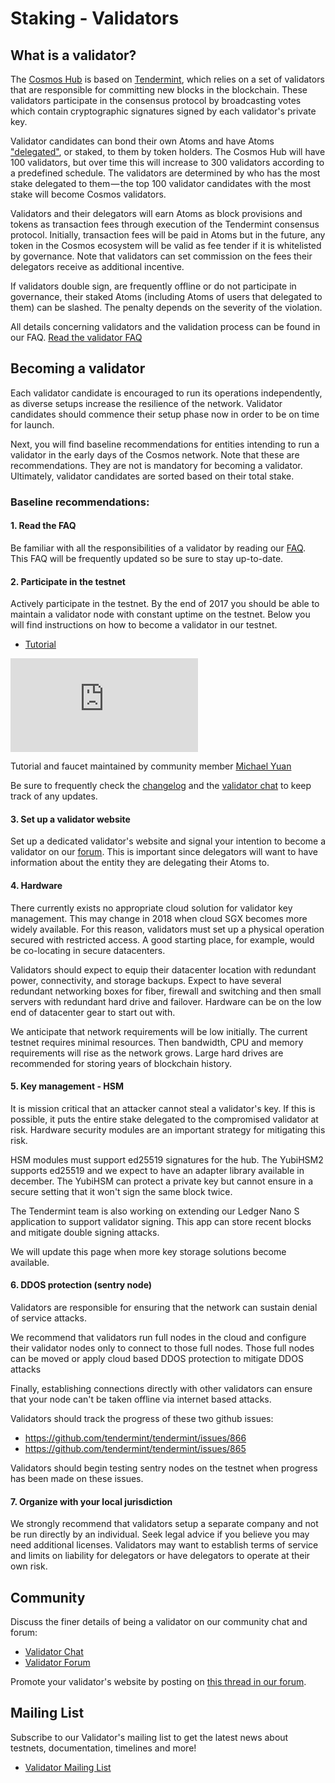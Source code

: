 # Staking - Validators

## What is a validator?

The [Cosmos Hub](/developers) is based on [Tendermint](https://tendermint.com), which relies on a set of validators that are responsible for committing new blocks in the blockchain. These validators participate in the consensus protocol by broadcasting votes which contain cryptographic signatures signed by each validator's private key.

Validator candidates can bond their own Atoms and have Atoms ["delegated"](/staking/delegators), or staked, to them by token holders. The Cosmos Hub will have 100 validators, but over time this will increase to 300 validators according to a predefined schedule. The validators are determined by who has the most stake delegated to them — the top 100 validator candidates with the most stake will become Cosmos validators.

Validators and their delegators will earn Atoms as block provisions and tokens as transaction fees through execution of the Tendermint consensus protocol. Initially, transaction fees will be paid in Atoms but in the future, any token in the Cosmos ecosystem will be valid as fee tender if it is whitelisted by governance. Note that validators can set commission on the fees their delegators receive as additional incentive.

If validators double sign, are frequently offline or do not participate in governance, their staked Atoms (including Atoms of users that delegated to them) can be slashed. The penalty depends on the severity of the violation.

All details concerning validators and the validation process can be found in our FAQ. [Read the validator FAQ](/staking/validator-faq)

## Becoming a validator

Each validator candidate is encouraged to run its operations independently, as diverse setups increase the resilience of the network. Validator candidates should commence their setup phase now in order to be on time for launch.

Next, you will find baseline recommendations for entities intending to run a validator in the early days of the Cosmos network. Note that these are recommendations. They are not is mandatory for becoming a validator. Ultimately, validator candidates are sorted based on their total stake.

### Baseline recommendations:

#### 1. Read the FAQ

Be familiar with all the responsibilities of a validator by reading our [FAQ](/staking/validator-faq). This FAQ will be frequently updated so be sure to stay up-to-date.

#### 2. Participate in the testnet

Actively participate in the testnet. By the end of 2017 you should be able to maintain a validator node with constant uptime on the testnet. Below you will find instructions on how to become a validator in our testnet.

* [Tutorial](https://github.com/cosmos/gaia/blob/master/README.md)

<iframe class="youtube" src="https://www.youtube.com/embed/B-shjoqvnnY" frameborder="0" allowfullscreen></iframe>

Tutorial and faucet maintained by community member [Michael Yuan](http://cosmosvalidators.com)

Be sure to frequently check the [changelog](https://github.com/cosmos/gaia/blob/master/CHANGELOG.md) and the [validator chat](https://riot.im/app/#/room/#cosmos_validators:matrix.org) to keep track of any updates.

#### 3. Set up a validator website

Set up a dedicated validator's website and signal your intention to become a validator on our [forum](https://forum.cosmos.network/t/validator-candidates-websites/127/3). This is important since delegators will want to have information about the entity they are delegating their Atoms to.

#### 4. Hardware

There currently exists no appropriate cloud solution for validator key management. This may change in 2018 when cloud SGX becomes more widely available. For this reason, validators must set up a physical operation secured with restricted access. A good starting place, for example, would be co-locating in secure datacenters.

Validators should expect to equip their datacenter location with redundant power, connectivity, and  storage backups. Expect to have several redundant networking boxes for fiber, firewall and switching and then small servers with redundant hard drive and failover. Hardware can be on the low end of datacenter gear to start out with.

We anticipate that network requirements will be low initially. The current testnet requires minimal resources. Then bandwidth, CPU and memory requirements will rise as the network grows. Large hard drives are recommended for storing years of blockchain history.

#### 5. Key management - HSM

It is mission critical that an attacker cannot steal a validator's key. If this is possible, it puts the entire stake delegated to the compromised validator at risk. Hardware security modules are an important strategy for mitigating this risk.

HSM modules must support ed25519 signatures for the hub. The YubiHSM2 supports ed25519 and we expect to have an adapter library available in december. The YubiHSM can protect a private key but cannot ensure in a secure setting that it won't sign the same block twice.

The Tendermint team is also working on extending our Ledger Nano S application to support validator signing. This app can store recent blocks and mitigate double signing attacks.

We will update this page when more key storage solutions become available.

#### 6. DDOS protection (sentry node)

Validators are responsible for ensuring that the network can sustain denial of service attacks.

We recommend that validators run full nodes in the cloud and configure their validator nodes only to connect to those full nodes. Those full nodes can be moved or apply cloud based DDOS protection to mitigate DDOS attacks

Finally, establishing connections directly with other validators can ensure that your node can't be taken offline via internet based attacks.

Validators should track the progress of these two github issues:

* https://github.com/tendermint/tendermint/issues/866
* https://github.com/tendermint/tendermint/issues/865

Validators should begin testing sentry nodes on the testnet when progress has been made on these issues.

#### 7. Organize with your local jurisdiction

We strongly recommend that validators setup a separate company and not be run directly by an individual. Seek legal advice if you believe you may need additional licenses. Validators may want to establish terms of service and limits on liability for delegators or have delegators to operate at their own risk.

## Community

Discuss the finer details of being a validator on our community chat and forum:

* [Validator Chat](https://riot.im/app/#/room/#cosmos_validators:matrix.org)
* [Validator Forum](https://forum.cosmos.network/c/validating)

Promote your validator's website by posting on [this thread in our forum](https://forum.cosmos.network/t/validator-candidates-websites/127).

## Mailing List

Subscribe to our Validator's mailing list to get the latest news about testnets, documentation, timelines and more!
* [Validator Mailing List](https://tendermint.us8.list-manage.com/subscribe?u=89d5a312be95ee3f0c9cf7ecd&id=a8e72383ff)
